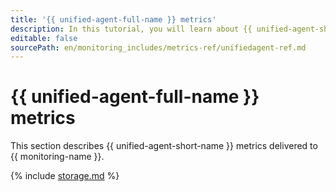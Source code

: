 ```yaml
---
title: '{{ unified-agent-full-name }} metrics'
description: In this tutorial, you will learn about {{ unified-agent-short-name }} metrics.
editable: false
sourcePath: en/monitoring_includes/metrics-ref/unifiedagent-ref.md
---
```


# {{ unified-agent-full-name }} metrics

This section describes {{ unified-agent-short-name }} metrics delivered to {{ monitoring-name }}.

{% include [storage.md](../../_includes/monitoring/metrics-ref/unifiedagent.md) %}